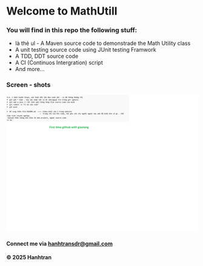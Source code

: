# Welcome to MathUtill

### You will find in this repo the following stuff:

* là thẻ ul - A Maven source code to demonstrade the Math Utility class
* A unit testing source code using JUnit testing Framwork
* A TDD, DDT source code
* A CI (Continuos Intergration) script
* And more...

### Screen - shots

![Image shows source code](https://github.com/hanhtran-se/mathutil/blob/main/imgs/DDTandTDD_Junit.png)

#### Connect me via hanhtransdr@gmail.com
#### &#169; 2025 Hanhtran